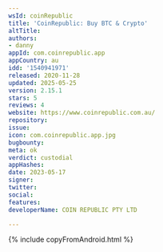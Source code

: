 ```yaml
---
wsId: coinRepublic
title: 'CoinRepublic: Buy BTC & Crypto'
altTitle: 
authors:
- danny
appId: com.coinrepublic.app
appCountry: au
idd: '1540941971'
released: 2020-11-28
updated: 2025-05-25
version: 2.15.1
stars: 5
reviews: 4
website: https://www.coinrepublic.com.au/
repository: 
issue: 
icon: com.coinrepublic.app.jpg
bugbounty: 
meta: ok
verdict: custodial
appHashes: 
date: 2023-05-17
signer: 
twitter: 
social: 
features: 
developerName: COIN REPUBLIC PTY LTD

---
```


{% include copyFromAndroid.html %}

